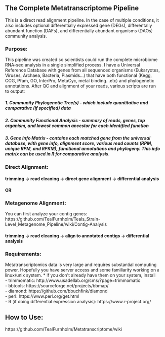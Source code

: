 <h2>The Complete Metatranscriptome Pipeline</h2>
This is a direct read alignment pipeline. In the case of multiple conditions, it also includes optional differentially expressed gene (DEGs), differentally abundant function (DAFs), and differentially abundant organisms (DAOs) community analysis.

<h3>Purpose:</h3>
This pipeline was created so scientists could run the complete microbiome RNA-seq analysis in a single simplified process. I have a Universal Reference Database with genes from all sequenced organisms (Eukaryotes, Viruses, Archaea, Bacteria, Plasmids...) that have both functional (Kegg, COG, Pfam, GO, InterPro, MetaCyc, metal binding...etc) and phylogenetic annotations. After QC and alignment of your reads, various scripts are run to output:
<h5>1. Community Phylogenetic Tree(s) - which include quantitative and comparative (if specified) data
<h5>2. Community Functional Analysis - summary of reads, genes, top organism, and lowest common ancestor for each identified function
<h5>3. Gene Info Matrix - contains each matched gene from the universal database, with gene info, alignment score, various read counts (RPM, unique RPM, and RPKM), functional annotations and phylogeny. This info matrix can be used in R for comparative analysis.

<h3>Direct Alignment:</h3>
<h4>trimming -> read cleaning -> direct gene alignment -> differential analysis</h4>
<h4>OR</h4>
<h3>Metagenome Alignment:</h3>
You can first analyze your contig genes: https://github.com/TealFurnholm/Teals_Strain-Level_Metagenome_Pipeline/wiki/Contig-Analysis
<h4>trimming -> read cleaning -> align to annotated contigs -> differential analysis</h4>

<h3>Requirements:</h3>
Metatranscriptomics data is very large and requires substantial computing power. Hopefully you have server access and some familiarity working on a linux/unix system.
 * If you don't already have them on your system, install 
   <br>- trimmomatic: http://www.usadellab.org/cms/?page=trimmomatic
   <br>- bbtools: https://sourceforge.net/projects/bbmap/
   <br>- diamond: https://github.com/bbuchfink/diamond
   <br>- perl: https://www.perl.org/get.html
   <br>- R (if doing differential expression analysis): https://www.r-project.org/
   
<h2>How to Use:</h2>
https://github.com/TealFurnholm/Metatranscriptome/wiki



